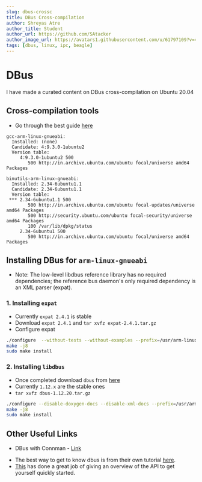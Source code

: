 ```yaml
---
slug: dbus-crossc
title: DBus Cross-compilation
author: Shreyas Atre
author_title: Student
author_url: https://github.com/SAtacker
author_image_url: https://avatars1.githubusercontent.com/u/61797109?v=4
tags: [dbus, linux, ipc, beagle]
---
```


# DBus

I have made a curated content on DBus cross-compilation on Ubuntu 20.04

<!-- truncate -->

## Cross-compilation tools

* Go through the best guide [here](https://www.reddit.com/r/BeagleBone/comments/du4lwb/guide_cross_compiling_for_the_beaglebone_black_on/)

```
gcc-arm-linux-gnueabi:
  Installed: (none)
  Candidate: 4:9.3.0-1ubuntu2
  Version table:
     4:9.3.0-1ubuntu2 500
        500 http://in.archive.ubuntu.com/ubuntu focal/universe amd64 Packages

binutils-arm-linux-gnueabi:
  Installed: 2.34-6ubuntu1.1
  Candidate: 2.34-6ubuntu1.1
  Version table:
 *** 2.34-6ubuntu1.1 500
        500 http://in.archive.ubuntu.com/ubuntu focal-updates/universe amd64 Packages
        500 http://security.ubuntu.com/ubuntu focal-security/universe amd64 Packages
        100 /var/lib/dpkg/status
     2.34-6ubuntu1 500
        500 http://in.archive.ubuntu.com/ubuntu focal/universe amd64 Packages

```


## Installing DBus for `arm-linux-gnueabi`

* Note: The low-level libdbus reference library has no required dependencies; the reference bus daemon's only required dependency is an XML parser (expat).

### 1. Installing `expat`

* Currently `expat 2.4.1` is stable
* Download `expat 2.4.1` and `tar xvfz expat-2.4.1.tar.gz`
* Configure expat

```sh
./configure  --without-tests --without-examples --prefix=/usr/arm-linux-gnueabi/ --host=arm-linux-gnueabi CC=/usr/bin/arm-linux-gnueabi-gcc-8 CXX=/usr/bin/arm-linux-gnueabi-g++-8
make -j8
sudo make install
```

### 2. Installing `libdbus`

* Once completed download `dbus` from [here](https://dbus.freedesktop.org/releases/dbus/)
* Currently `1.12.x` are the stable ones
* `tar xvfz dbus-1.12.20.tar.gz`

```sh
./configure --disable-doxygen-docs --disable-xml-docs --prefix=/usr/arm-linux-gnueabi --host=arm-linux-gnueabi CC=/usr/bin/arm-linux-gnueabi-gcc-8 CXX=/usr/bin/arm-linux-gnueabi-g++-8 CFLAGS=-I/usr/arm-linux-gnueabi/include LDFLAGS=-L/usr/arm-linux-gnueabi/lib/ LIBS=-lexpat
make -j8
sudo make install
```

## Other Useful Links

* DBus with Connman - [Link](https://gist.github.com/tranthamp/2721326)

<script src="https://gist.github.com/tranthamp/2721326.js"></script>

* The best way to get to know dbus is from their own tutorial [here](https://dbus.freedesktop.org/doc/dbus-tutorial.html).
* [This](https://github.com/makercrew/dbus-sample) has done a great job of giving an overview of the API to get yourself quickly started.